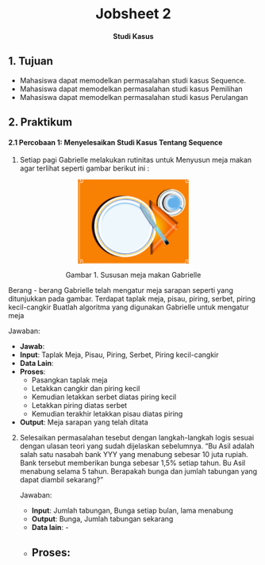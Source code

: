 <h1 style="text-align: center;">Jobsheet 2</h1>
<h4 style="text-align: center;">Studi Kasus</h4>

## 1. Tujuan

- Mahasiswa dapat memodelkan permasalahan studi kasus Sequence.
- Mahasiswa dapat memodelkan permasalahan studi kasus Pemilihan
- Mahasiswa dapat memodelkan permasalahan studi kasus Perulangan

## 2. Praktikum

#### 2.1 Percobaan 1: Menyelesaikan Studi Kasus Tentang Sequence

1. Setiap pagi Gabrielle melakukan rutinitas untuk Menyusun meja makan agar terlihat
   seperti gambar berikut ini :

<img src="src/img/IMAGE-1.png" style="display: block; margin: 0 auto;"/>
<p style="text-align: center;">Gambar 1. Sususan meja makan Gabrielle</p>

Berang - berang Gabrielle telah mengatur meja sarapan seperti yang ditunjukkan
pada gambar. Terdapat taplak meja, pisau, piring, serbet, piring kecil-cangkir
Buatlah algoritma yang digunakan Gabrielle untuk mengatur meja

Jawaban:

- **Jawab**:
- **Input**: Taplak Meja, Pisau, Piring, Serbet, Piring kecil-cangkir
- **Data Lain**:
- **Proses**: <br/>
  - Pasangkan taplak meja
  - Letakkan cangkir dan piring kecil
  - Kemudian letakkan serbet diatas piring kecil
  - Letakkan piring diatas serbet
  - Kemudian terakhir letakkan pisau diatas piring
- **Output**: Meja sarapan yang telah ditata

2. Selesaikan permasalahan tesebut dengan langkah-langkah logis sesuai dengan ulasan
   teori yang sudah dijelaskan sebelumnya.
   “Bu Asil adalah salah satu nasabah bank YYY yang menabung sebesar 10 juta rupiah.
   Bank tersebut memberikan bunga sebesar 1,5% setiap tahun. Bu Asil menabung
   selama 5 tahun. Berapakah bunga dan jumlah tabungan yang dapat diambil
   sekarang?”

   Jawaban:

   - **Input**: Jumlah tabungan, Bunga setiap bulan, lama menabung
   - **Output**: Bunga, Jumlah tabungan sekarang
   - **Data lain**: -
   - **Proses**: <br/>
     -
